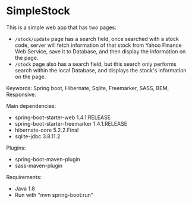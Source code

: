 # SimpleStock

This is a simple web app that has two pages:
- `/stock/update` page has a search field, once searched with a stock code, server will fetch information of that stock from Yahoo Finance Web Service, save it to Database, and then display the information on the page.
- `/stock` page also has a search field, but this search only performs search within the local Database, and displays the stock's information on the page.

Keywords: Spring boot, Hibernate, Sqlite, Freemarker, SASS, BEM, Responsive.

Main dependencies:
- spring-boot-starter-web 1.4.1.RELEASE
- spring-boot-starter-freemarker 1.4.1.RELEASE
- hibernate-core 5.2.2.Final
- sqlite-jdbc 3.8.11.2

Plugins:
- spring-boot-maven-plugin
- sass-maven-plugin

Requirements:
- Java 1.8
- Run with "mvn spring-boot:run"
